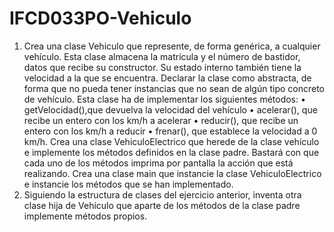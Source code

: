# IFCD033PO-Vehiculo
  1.	Crea una clase Vehiculo que represente, de forma genérica, a cualquier vehículo. Esta clase almacena la matrícula y el número de bastidor, datos que recibe su constructor. Su estado interno también tiene la velocidad a la que se encuentra. Declarar la clase como abstracta, de forma que no pueda tener instancias que no sean de algún tipo concreto de vehículo. Esta clase ha de implementar los siguientes métodos: 
•	getVelocidad(),que devuelva la velocidad del vehículo
•	acelerar(), que recibe un entero con los km/h a acelerar
•	reducir(), que recibe un entero con los km/h a reducir
•	frenar(), que establece la velocidad a 0 km/h.
Crea una clase VehiculoElectrico que herede de la clase vehículo e implemente los métodos definidos en la clase padre. Bastará con que cada uno de los métodos imprima por pantalla la acción que está realizando. Crea una clase main que instancie la clase VehiculoElectrico e instancie los métodos que se han implementado.
  2.	Siguiendo la estructura de clases del ejercicio anterior, inventa otra clase hija de Vehículo que aparte de los métodos de la clase padre implemente métodos propios.
